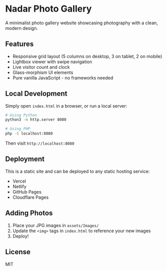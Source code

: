 # Nadar Photo Gallery

A minimalist photo gallery website showcasing photography with a clean, modern design.

## Features

- Responsive grid layout (5 columns on desktop, 3 on tablet, 2 on mobile)
- Lightbox viewer with swipe navigation
- Live visitor count and clock
- Glass-morphism UI elements
- Pure vanilla JavaScript - no frameworks needed

## Local Development

Simply open `index.html` in a browser, or run a local server:

```bash
# Using Python
python3 -m http.server 8080

# Using PHP
php -S localhost:8080
```

Then visit `http://localhost:8080`

## Deployment

This is a static site and can be deployed to any static hosting service:
- Vercel
- Netlify
- GitHub Pages
- Cloudflare Pages

## Adding Photos

1. Place your JPG images in `assets/Images/`
2. Update the `<img>` tags in `index.html` to reference your new images
3. Deploy!

## License

MIT

